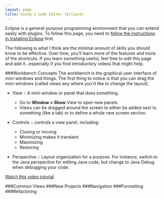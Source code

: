 ```yaml
---
layout: page
title: Using a Code Editor (Eclipse)
---
```

Eclipse is a general-purpose programming environment that you can extend easily with plugins. To follow this page, you need to [follow the instructions in Installing Eclipse]() first.

The following is what I think are the minimal amount of skills you should know to be effective. Over time, you'll learn more of the features and more of the shortcuts. If you learn something useful, feel free to edit this page and add it...especially if you find introductory videos that might help.

###Workbench Concepts
The workbench is the graphical user interface of mini-windows and things. The first thing to notice is that you can drag the mini-windows (called views any where you'd like to change the layout).

* View :: A mini-window or panel that does something.
  * Go to **Window > Show** View to open new panels
  *  Views can be dragged around the screen to either be added next to something (like a tab) or to define a whole new screen section.

* Controls :: controls a view panel, including:
  * Closing or moving
  * Minimizing makes it transient
  * Maximizing
  * Restoring

* Perspective :: Layout organization for a purpose. For instance, switch to the Java perspective for editing Java code, but change to Java Debug when debugging your code.

[Watch this video tutorial](http://eclipsetutorial.sourceforge.net/workbench01/lesson01.html)

###Common Views
###New Projects
###Navigation
###Formatting
###Refactoring
